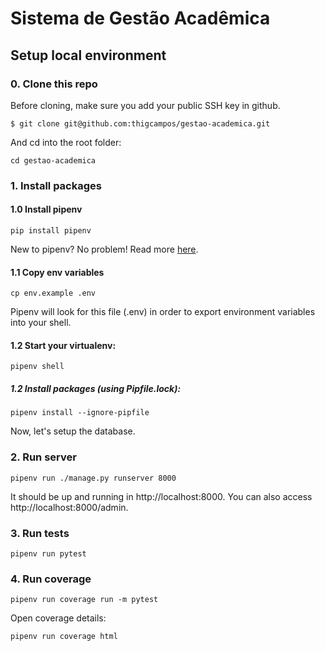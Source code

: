 # Sistema de Gestão Acadêmica

## Setup local environment
### 0. Clone this repo
Before cloning, make sure you add your public SSH key in github.
```
$ git clone git@github.com:thigcampos/gestao-academica.git
```
And cd into the root folder:
```
cd gestao-academica
```

### 1. Install packages
#### 1.0 Install pipenv
```
pip install pipenv
```
New to pipenv? No problem! Read more [here](https://realpython.com/pipenv-guide/).

#### 1.1 Copy env variables
```
cp env.example .env
```
Pipenv will look for this file (.env) in order to export environment variables into your shell.

#### 1.2 Start your virtualenv:
```
pipenv shell
```

#####  1.2 Install packages (using Pipfile.lock):
```
pipenv install --ignore-pipfile
```
Now, let's setup the database.

### 2. Run server
```
pipenv run ./manage.py runserver 8000
```
It should be up and running in http://localhost:8000.
You can also access http://localhost:8000/admin.

### 3. Run tests
```
pipenv run pytest
```

### 4. Run coverage
```
pipenv run coverage run -m pytest
```

Open coverage details:
```
pipenv run coverage html
```

